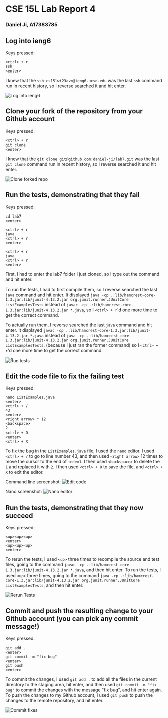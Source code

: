 # CSE 15L Lab Report 4
### Daniel Ji, A17383785

## Log into ieng6
Keys pressed: 
```
<ctrl> + r
ssh
<enter>
``` 

I knew that the `ssh cs15lwi23avm@ieng6.ucsd.edu` was the last `ssh` command run in recent history, so I reverse searched it and hit enter. 

![Log into ieng6](./logonto.png)

## Clone your fork of the repository from your Github account
Keys pressed: 
```
<ctrl> + r
git clone
<enter>
``` 

I knew that the `git clone git@github.com:daniel-ji/lab7.git` was the last `git clone` command run in recent history, so I reverse searched it and hit enter. 

![Clone forked repo](./cloneforkedrepo.png)

## Run the tests, demonstrating that they fail

Keys pressed:
```
cd lab7
<enter>

<ctrl> + r
java
<ctrl> + r
<enter>

<ctrl> + r
java
<ctrl> + r
<enter>

```

First, I had to enter the lab7 folder I just cloned, so I type out the command and hit enter. 

To run the tests, I had to first compile them, so I reverse searched the last `java` command and hit enter. It displayed `java -cp .:lib/hamcrest-core-1.3.jar:lib/junit-4.13.2.jar org.junit.runner.JUnitCore ListExamplesTests` instead of `javac -cp .:lib/hamcrest-core-1.3.jar:lib/junit-4.13.2.jar *.java`, so I `<ctrl> + r`'d one more time to get the correct command. 

To actually run them, I reverse searched the last `java` command and hit enter. It displayed `javac -cp .:lib/hamcrest-core-1.3.jar:lib/junit-4.13.2.jar *.java` instead of `java -cp .:lib/hamcrest-core-1.3.jar:lib/junit-4.13.2.jar org.junit.runner.JUnitCore ListExamplesTests`, (because I just ran the former command) so I `<ctrl> + r`'d one more time to get the correct command. 

![Run tests](./runtests.png)

## Edit the code file to fix the failing test

Keys pressed:
```
nano ListExamples.java
<enter>
<ctrl> + / 
43
<enter>
<right arrow> * 12
<backspace>
2
<ctrl> + O
<enter>
<ctrl> + X
```

To fix the bug in the `ListExamples.java` file, I used the `nano` editor. I used `<ctrl> + /` to go to line number 43, and then used `<right arrow>` 12 times to move the cursor to the end of `index1`. I then used `<backspace>` to delete the `1` and replaced it with `2`. I then used `<ctrl> + O` to save the file, and `<ctrl> + X` to exit the editor.

Command line screenshot: 
![Edit code](./editcode.png)

Nano screenshot:
![Nano editor](./nanoeditor.png)

## Run the tests, demonstrating that they now succeed

Keys pressed:
```
<up><up><up>
<enter>
<up><up><up>
<enter>
```

To rerun the tests, I used `<up>` three times to recompile the source and test files, going to the command `javac -cp .:lib/hamcrest-core-1.3.jar:lib/junit-4.13.2.jar *.java`, and then hit enter. To run the tests, I used `<up>` three times, going to the command `java -cp .:lib/hamcrest-core-1.3.jar:lib/junit-4.13.2.jar org.junit.runner.JUnitCore ListExamplesTests`, and then hit enter.

![Rerun Tests](./reruntests.png)

## Commit and push the resulting change to your Github account (you can pick any commit message!)

Keys pressed:
```
git add . 
<enter>
git commit -m "fix bug"
<enter>
git push
<enter>
```

To commit the changes, I used `git add .` to add all the files in the current directory to the staging area, hit enter, and then used `git commit -m "fix bug"` to commit the changes with the message "fix bug", and hit enter again. To push the changes to my Github account, I used `git push` to push the changes to the remote repository, and hit enter.

![Commit fixes](./commitfix.png)